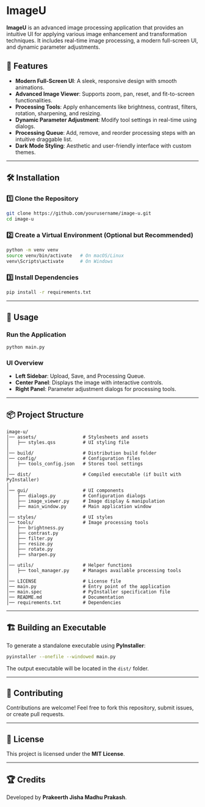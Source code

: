 # ImageU

**ImageU** is an advanced image processing application that provides an intuitive UI for applying various image enhancement and transformation techniques. It includes real-time image processing, a modern full-screen UI, and dynamic parameter adjustments.

## 🚀 Features

- **Modern Full-Screen UI**: A sleek, responsive design with smooth animations.
- **Advanced Image Viewer**: Supports zoom, pan, reset, and fit-to-screen functionalities.
- **Processing Tools**: Apply enhancements like brightness, contrast, filters, rotation, sharpening, and resizing.
- **Dynamic Parameter Adjustment**: Modify tool settings in real-time using dialogs.
- **Processing Queue**: Add, remove, and reorder processing steps with an intuitive draggable list.
- **Dark Mode Styling**: Aesthetic and user-friendly interface with custom themes.

---

## 🛠 Installation

### 1️⃣ Clone the Repository

```bash
git clone https://github.com/yourusername/image-u.git
cd image-u
```

### 2️⃣ Create a Virtual Environment (Optional but Recommended)

```bash
python -m venv venv
source venv/bin/activate   # On macOS/Linux
venv\Scripts\activate      # On Windows
```

### 3️⃣ Install Dependencies

```bash
pip install -r requirements.txt
```

---

## 🎨 Usage

### Run the Application

```bash
python main.py
```

### UI Overview

- **Left Sidebar**: Upload, Save, and Processing Queue.
- **Center Panel**: Displays the image with interactive controls.
- **Right Panel**: Parameter adjustment dialogs for processing tools.

---

## 📦 Project Structure

```
image-u/
│── assets/                 # Stylesheets and assets
│   ├── styles.qss          # UI styling file
│
│── build/                  # Distribution build folder
│── config/                 # Configuration files
│   ├── tools_config.json   # Stores tool settings
│
│── dist/                   # Compiled executable (if built with PyInstaller)
│
│── gui/                    # UI components
│   ├── dialogs.py          # Configuration dialogs
│   ├── image_viewer.py     # Image display & manipulation
│   ├── main_window.py      # Main application window
│
│── styles/                 # UI styles
│── tools/                  # Image processing tools
│   ├── brightness.py
│   ├── contrast.py
│   ├── filter.py
│   ├── resize.py
│   ├── rotate.py
│   ├── sharpen.py
│
│── utils/                  # Helper functions
│   ├── tool_manager.py     # Manages available processing tools
│
│── LICENSE                 # License file
│── main.py                 # Entry point of the application
│── main.spec               # PyInstaller specification file
│── README.md               # Documentation
│── requirements.txt        # Dependencies
```

---

## 🏗 Building an Executable

To generate a standalone executable using **PyInstaller**:

```bash
pyinstaller --onefile --windowed main.py
```

The output executable will be located in the `dist/` folder.

---

## 🤝 Contributing

Contributions are welcome! Feel free to fork this repository, submit issues, or create pull requests.

---

## 📜 License

This project is licensed under the **MIT License**.

---

## 🏆 Credits

Developed by **Prakeerth Jisha Madhu Prakash**.
